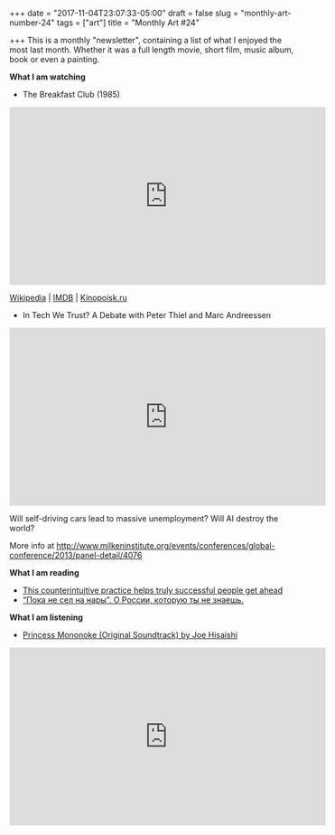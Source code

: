 +++
date = "2017-11-04T23:07:33-05:00"
draft = false
slug = "monthly-art-number-24"
tags = ["art"]
title = "Monthly Art #24"

+++
This is a monthly "newsletter", containing a list of what I enjoyed the most
last month. Whether it was a full length movie, short film, music album, book
or even a painting.

<!--more-->

**What I am watching**

* The Breakfast Club (1985)

<iframe width="560" height="315" src="https://www.youtube.com/embed/dkX8J-FKndE?rel=0" frameborder="0" allowfullscreen></iframe>

[Wikipedia](https://en.wikipedia.org/wiki/The_Breakfast_Club) | [IMDB](http://www.imdb.com/title/tt0088847/) | [Kinopoisk.ru](https://www.kinopoisk.ru/film/klub-zavtrak-1985-21844/)

* In Tech We Trust? A Debate with Peter Thiel and Marc Andreessen

<iframe width="560" height="315" src="https://www.youtube.com/embed/0yztBoNQRYo?rel=0" frameborder="0" allowfullscreen></iframe>

Will self-driving cars lead to massive unemployment? Will AI destroy the world?

More info at http://www.milkeninstitute.org/events/conferences/global-conference/2013/panel-detail/4076

**What I am reading**

* [This counterintuitive practice helps truly successful people get ahead](https://www.weforum.org/agenda/2017/08/this-counterintuitive-practice-helps-truly-successful-people-get-ahead-909c142e-9656-4e30-a7cc-9695341331aa)
* [“Пока не сел на нары”. О России, которую ты не знаешь.](http://mozhno-vse.com/prison_and_poverty/)

**What I am listening**

* [Princess Mononoke (Original Soundtrack) by Joe Hisaishi](https://itunes.apple.com/us/album/princess-mononoke-original-soundtrack/id883500999)

<iframe width="560" height="315" src="https://www.youtube.com/embed/2129YtOx7lA" frameborder="0" allowfullscreen></iframe>
